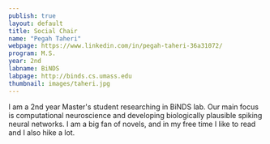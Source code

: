 ```yaml
---
publish: true
layout: default
title: Social Chair
name: "Pegah Taheri"
webpage: https://www.linkedin.com/in/pegah-taheri-36a31072/
program: M.S.
year: 2nd
labname: BiNDS
labpage: http://binds.cs.umass.edu
thumbnail: images/taheri.jpg
---
```

I am a 2nd year Master's student researching in BiNDS lab. Our main focus is computational neuroscience and developing biologically plausible spiking neural networks. I am a big fan of novels, and in my free time I like to read and I also hike a lot.
